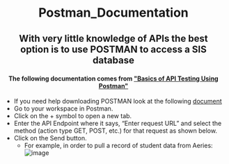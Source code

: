 # <p align="center"> Postman_Documentation </p>
##  <p align="center"> With very little knowledge of APIs the best option is to use POSTMAN to access a SIS database  </p>
####  <p align="center"> The following documentation comes from ["Basics of API Testing Using Postman"](https://www.geeksforgeeks.org/basics-of-api-testing-using-postman/)  </p> 
- If you need help downloading POSTMAN look at the following [document](https://geeksforgeeks.org/how-to-download-and-install-postman-on-windows/)
- Go to your workspace in Postman.
- Click on the + symbol to open a new tab.
- Enter the API Endpoint where it says, “Enter request URL” and select the method (action type GET, POST, etc.) for that request as shown below.
- Click on the Send button.
  - For example, in order to pull a record of student data from Aeries: ![image](https://drive.google.com/uc?export=view&id=1XJUZ6tLVVbbD9WRg_PNsYJJ6VuXLFEzv)


